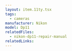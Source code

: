 ```yaml
---
layout: item.11ty.tsx
tags:
  - cameras
manufacturer: Nikon
model: Dp11
relatedFiles:
  - nikon-dp11-repair-manual
relatedLinks:
---
```

